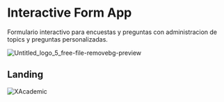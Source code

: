 # Interactive Form App
Formulario interactivo para encuestas y preguntas con administracion de topics y preguntas personalizadas.

![Untitled_logo_5_free-file-removebg-preview](https://github.com/VictorArdila/Form-X-Academic/assets/89551043/c9d9e64b-8582-48ba-bb12-03813a2ef0fb)

## Landing

![XAcademic](https://github.com/VictorArdila/Form-X-Academic-App/assets/89551043/4a05043b-b833-41d4-b2cf-f49afc21680d)

